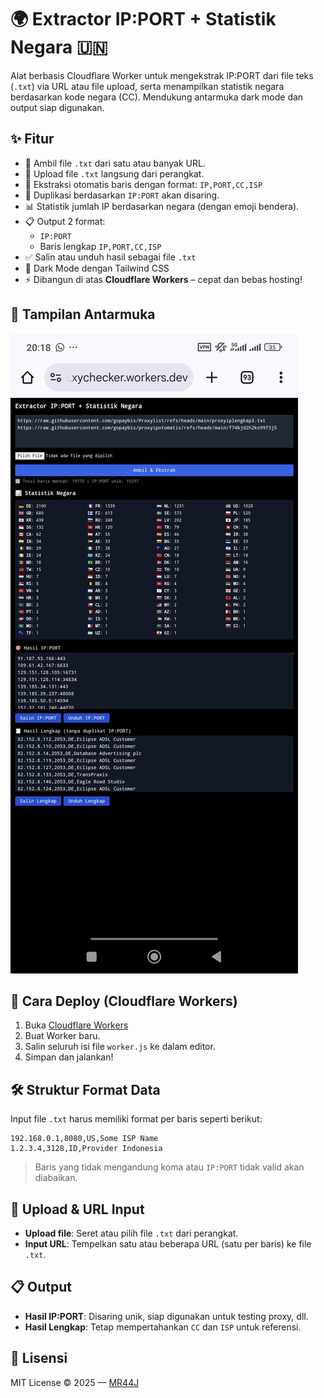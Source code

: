 # 🌍 Extractor IP:PORT + Statistik Negara 🇺🇳

Alat berbasis Cloudflare Worker untuk mengekstrak IP:PORT dari file teks (`.txt`) via URL atau file upload, serta menampilkan statistik negara berdasarkan kode negara (CC). Mendukung antarmuka dark mode dan output siap digunakan.

## ✨ Fitur

- 🔗 Ambil file `.txt` dari satu atau banyak URL.
- 📂 Upload file `.txt` langsung dari perangkat.
- 🧠 Ekstraksi otomatis baris dengan format: `IP,PORT,CC,ISP`
- 🚫 Duplikasi berdasarkan `IP:PORT` akan disaring.
- 📊 Statistik jumlah IP berdasarkan negara (dengan emoji bendera).
- 📋 Output 2 format:
  - `IP:PORT`
  - Baris lengkap `IP,PORT,CC,ISP`
- ✅ Salin atau unduh hasil sebagai file `.txt`
- 🌙 Dark Mode dengan Tailwind CSS
- ⚡ Dibangun di atas **Cloudflare Workers** – cepat dan bebas hosting!
  
## 📸 Tampilan Antarmuka

![preview](https://raw.githubusercontent.com/gopaybis/get-raw-proxy/refs/heads/main/Screenshot_2025-06-15-20-18-07-689_com.android.chrome.jpg)

## 🚀 Cara Deploy (Cloudflare Workers)

1. Buka [Cloudflare Workers](https://dash.cloudflare.com/)
2. Buat Worker baru.
3. Salin seluruh isi file `worker.js` ke dalam editor.
4. Simpan dan jalankan!

## 🛠 Struktur Format Data

Input file `.txt` harus memiliki format per baris seperti berikut:

```
192.168.0.1,8080,US,Some ISP Name
1.2.3.4,3128,ID,Provider Indonesia
```

> Baris yang tidak mengandung koma atau `IP:PORT` tidak valid akan diabaikan.

## 📂 Upload & URL Input

- **Upload file**: Seret atau pilih file `.txt` dari perangkat.
- **Input URL**: Tempelkan satu atau beberapa URL (satu per baris) ke file `.txt`.

## 📋 Output

- **Hasil IP:PORT**: Disaring unik, siap digunakan untuk testing proxy, dll.
- **Hasil Lengkap**: Tetap mempertahankan `CC` dan `ISP` untuk referensi.

## 📄 Lisensi

MIT License © 2025 — [MR44J](https://github.com/gopaybis)
